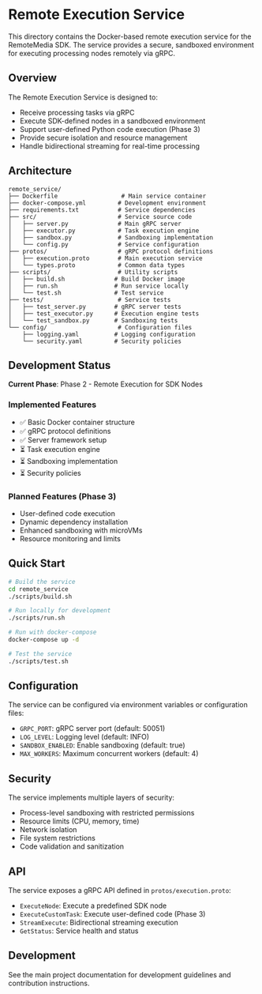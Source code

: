 # Remote Execution Service

This directory contains the Docker-based remote execution service for the RemoteMedia SDK. The service provides a secure, sandboxed environment for executing processing nodes remotely via gRPC.

## Overview

The Remote Execution Service is designed to:
- Receive processing tasks via gRPC
- Execute SDK-defined nodes in a sandboxed environment
- Support user-defined Python code execution (Phase 3)
- Provide secure isolation and resource management
- Handle bidirectional streaming for real-time processing

## Architecture

```
remote_service/
├── Dockerfile                  # Main service container
├── docker-compose.yml         # Development environment
├── requirements.txt           # Service dependencies
├── src/                       # Service source code
│   ├── server.py              # Main gRPC server
│   ├── executor.py            # Task execution engine
│   ├── sandbox.py             # Sandboxing implementation
│   └── config.py              # Service configuration
├── protos/                    # gRPC protocol definitions
│   ├── execution.proto        # Main execution service
│   └── types.proto            # Common data types
├── scripts/                   # Utility scripts
│   ├── build.sh              # Build Docker image
│   ├── run.sh                # Run service locally
│   └── test.sh               # Test service
├── tests/                     # Service tests
│   ├── test_server.py        # gRPC server tests
│   ├── test_executor.py      # Execution engine tests
│   └── test_sandbox.py       # Sandboxing tests
└── config/                    # Configuration files
    ├── logging.yaml          # Logging configuration
    └── security.yaml         # Security policies
```

## Development Status

**Current Phase**: Phase 2 - Remote Execution for SDK Nodes

### Implemented Features
- ✅ Basic Docker container structure
- ✅ gRPC protocol definitions
- ✅ Server framework setup
- ⏳ Task execution engine
- ⏳ Sandboxing implementation
- ⏳ Security policies

### Planned Features (Phase 3)
- User-defined code execution
- Dynamic dependency installation
- Enhanced sandboxing with microVMs
- Resource monitoring and limits

## Quick Start

```bash
# Build the service
cd remote_service
./scripts/build.sh

# Run locally for development
./scripts/run.sh

# Run with docker-compose
docker-compose up -d

# Test the service
./scripts/test.sh
```

## Configuration

The service can be configured via environment variables or configuration files:

- `GRPC_PORT`: gRPC server port (default: 50051)
- `LOG_LEVEL`: Logging level (default: INFO)
- `SANDBOX_ENABLED`: Enable sandboxing (default: true)
- `MAX_WORKERS`: Maximum concurrent workers (default: 4)

## Security

The service implements multiple layers of security:
- Process-level sandboxing with restricted permissions
- Resource limits (CPU, memory, time)
- Network isolation
- File system restrictions
- Code validation and sanitization

## API

The service exposes a gRPC API defined in `protos/execution.proto`:

- `ExecuteNode`: Execute a predefined SDK node
- `ExecuteCustomTask`: Execute user-defined code (Phase 3)
- `StreamExecute`: Bidirectional streaming execution
- `GetStatus`: Service health and status

## Development

See the main project documentation for development guidelines and contribution instructions. 
